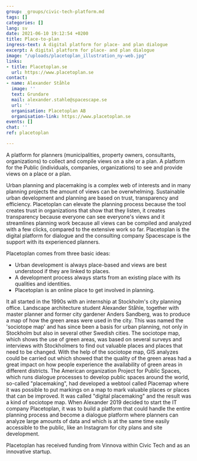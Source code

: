 ```yaml
---
group: _groups/civic-tech-platform.md
tags: []
categories: []
lang: sv
date: 2021-06-10 19:12:54 +0200
title: Place-to-plan
ingress-text: A digital platform for place- and plan dialogue
excerpt: A digital platform for place- and plan dialogue
image: "/uploads/placetoplan_illustration_ny-web.jpg"
links:
- title: Placetoplan.se
  url: https://www.placetoplan.se
contact:
- name: Alexander Ståhle
  image: ''
  text: Grundare
  mail: alexander.stahle@spacescape.se
  url: ''
  organisation: Placetoplan AB
  organisation-link: https://www.placetoplan.se
events: []
chat: ''
ref: placetoplan

---
```

A platform for planners (municipalities, property owners, consultants, organizations) to collect and compile views on a site or a plan. A platform for the Public (individuals, companies, organizations) to see and provide views on a place or a plan.

Urban planning and placemaking is a complex web of interests and in many planning projects the amount of views can be overwhelming. Sustainable urban development and planning are based on trust, transparency and efficiency. Placetoplan can elevate the planning process because the tool creates trust in organizations that show that they listen, it creates transparency because everyone can see everyone's views and it streamlines planning work because all views can be compiled and analyzed with a few clicks, compared to the extensive work so far. Placetoplan is the digital platform for dialogue and the consulting company Spacescape is the support with its experienced planners.

Placetoplan comes from three basic ideas:

* Urban development is always place-based and views are best understood if they are linked to places.
* A development process always starts from an existing place with its qualities and identities.
* Placetoplan is an online place to get involved in planning.

It all started in the 1990s with an internship at Stockholm's city planning office. Landscape architecture student Alexander Ståhle, together with master planner and former city gardener Anders Sandberg, was to produce a map of how the green areas were used in the city. This was named the 'sociotope map' and has since been a basis for urban planning, not only in Stockholm but also in several other Swedish cities. The sociotope map, which shows the use of green areas, was based on several surveys and interviews with Stockholmers to find out valuable places and places that need to be changed. With the help of the sociotope map, GIS analyzes could be carried out which showed that the quality of the green areas had a great impact on how people experience the availability of green areas in different districts. The American organization Project for Public Spaces, which runs dialogue processes to develop public spaces around the world, so-called "placemaking", had developed a webtool called Placemap where it was possible to put markings on a map to mark valuable places or places that can be improved. It was called "digital placemaking" and the result was a kind of sociotope map. When Alexander 2019 decided to start the IT company Placetoplan, it was to build a platform that could handle the entire planning process and become a dialogue platform where planners can analyze large amounts of data and which is at the same time easily accessible to the public, like an Instagram for city plans and site development.

Placetoplan has received funding from Vinnova within Civic Tech and as an innovative startup.